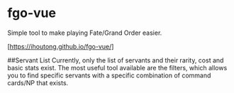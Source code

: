 # fgo-vue
Simple tool to make playing Fate/Grand Order easier.

[https://ihoutong.github.io/fgo-vue/]

##Servant List
Currently, only the list of servants and their rarity, cost and basic stats exist. The most useful tool available are the filters,
which allows you to find specific servants with a specific combination of command cards/NP that exists.
